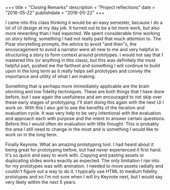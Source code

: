 +++
title = "Closing Remarks"
description = "Project reflections"
date = "2016-05-22"
publishdate = "2016-05-22"
+++

I came into this class thinking it would be an easy semester, because I do a lot of UI design at my day job. It turned out to be a lot more work, but also more rewarding than I had expected. We spent considerable time working on story telling, something I had not really paid that much attention to. The Pixar storytelling prompts, the advice to avoid "and then"s, the encouragement to avoid a narrator were all new to me and very helpful in structuring a story to form context around prototypes. I would not say that I mastered this (or anything in this class), but this was definitely the most helpful part, pushed me the farthest and something I will continue to build upon in the long term as it really helps sell prototypes and convey the importance and utility of what I am making.

Something that is perhaps more immediately applicable are the brain storming and low fidelity techniques. These are both things that I have done before, but I saw again the usefulness and am encouraged to not skip over these early stages of prototyping. I'll start doing this again with the next UI I work on. With this I also got to see the benefits of the iteration and evaluation cycle. It was very help to be very intentional with the evaluation and approach each with purpose and the intent to answer certain questions. Before this I would often do evaluation with little thought. This is probably the area I still need to change in the most and is something I would like to work on in the long term.

Finally Keynote. What an amazing prototyping tool. I had heard about it being great for prototyping before, but had never experienced it first hand. It's so quick and easy to work with. Copying and pasting assets or duplicating slides works exactly as expected. The only limitation I ran into for my prototypes was with animation. I needed to move assets radially and couldn't figure out a way to do it. I typically use HTML to medium fidelity prototypes and so I'm not sure when I will try Keynote next, but I would say very likely within the next 5 years.
